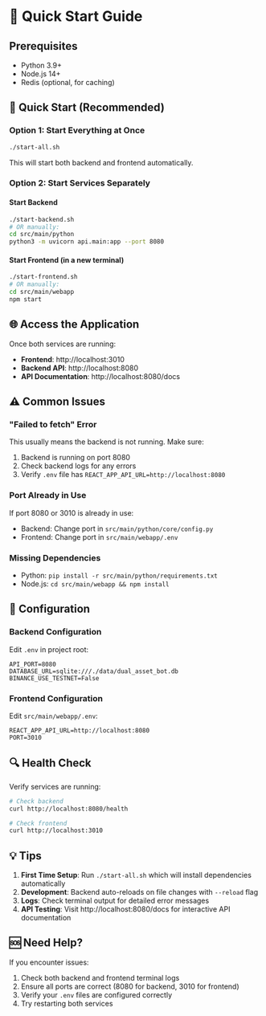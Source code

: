 # 🚀 Quick Start Guide

## Prerequisites
- Python 3.9+
- Node.js 14+
- Redis (optional, for caching)

## 🎯 Quick Start (Recommended)

### Option 1: Start Everything at Once
```bash
./start-all.sh
```
This will start both backend and frontend automatically.

### Option 2: Start Services Separately

#### Start Backend
```bash
./start-backend.sh
# OR manually:
cd src/main/python
python3 -m uvicorn api.main:app --port 8080
```

#### Start Frontend (in a new terminal)
```bash
./start-frontend.sh
# OR manually:
cd src/main/webapp
npm start
```

## 🌐 Access the Application

Once both services are running:
- **Frontend**: http://localhost:3010
- **Backend API**: http://localhost:8080
- **API Documentation**: http://localhost:8080/docs

## ⚠️ Common Issues

### "Failed to fetch" Error
This usually means the backend is not running. Make sure:
1. Backend is running on port 8080
2. Check backend logs for any errors
3. Verify `.env` file has `REACT_APP_API_URL=http://localhost:8080`

### Port Already in Use
If port 8080 or 3010 is already in use:
- Backend: Change port in `src/main/python/core/config.py`
- Frontend: Change port in `src/main/webapp/.env`

### Missing Dependencies
- Python: `pip install -r src/main/python/requirements.txt`
- Node.js: `cd src/main/webapp && npm install`

## 📝 Configuration

### Backend Configuration
Edit `.env` in project root:
```env
API_PORT=8080
DATABASE_URL=sqlite:///./data/dual_asset_bot.db
BINANCE_USE_TESTNET=False
```

### Frontend Configuration
Edit `src/main/webapp/.env`:
```env
REACT_APP_API_URL=http://localhost:8080
PORT=3010
```

## 🔍 Health Check

Verify services are running:
```bash
# Check backend
curl http://localhost:8080/health

# Check frontend
curl http://localhost:3010
```

## 💡 Tips

1. **First Time Setup**: Run `./start-all.sh` which will install dependencies automatically
2. **Development**: Backend auto-reloads on file changes with `--reload` flag
3. **Logs**: Check terminal output for detailed error messages
4. **API Testing**: Visit http://localhost:8080/docs for interactive API documentation

## 🆘 Need Help?

If you encounter issues:
1. Check both backend and frontend terminal logs
2. Ensure all ports are correct (8080 for backend, 3010 for frontend)
3. Verify your `.env` files are configured correctly
4. Try restarting both services